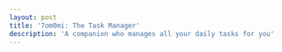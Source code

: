 ```yaml
---
layout: post
title: '7om0mi: The Task Manager'
description: 'A companion who manages all your daily tasks for you'
---
```

